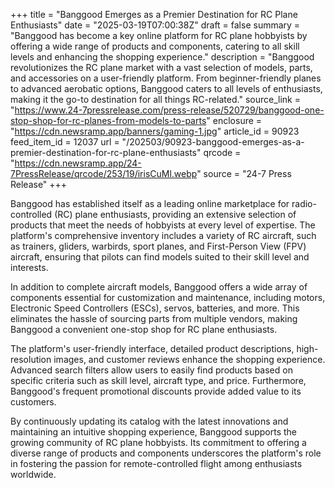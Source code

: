 +++
title = "Banggood Emerges as a Premier Destination for RC Plane Enthusiasts"
date = "2025-03-19T07:00:38Z"
draft = false
summary = "Banggood has become a key online platform for RC plane hobbyists by offering a wide range of products and components, catering to all skill levels and enhancing the shopping experience."
description = "Banggood revolutionizes the RC plane market with a vast selection of models, parts, and accessories on a user-friendly platform. From beginner-friendly planes to advanced aerobatic options, Banggood caters to all levels of enthusiasts, making it the go-to destination for all things RC-related."
source_link = "https://www.24-7pressrelease.com/press-release/520729/banggood-one-stop-shop-for-rc-planes-from-models-to-parts"
enclosure = "https://cdn.newsramp.app/banners/gaming-1.jpg"
article_id = 90923
feed_item_id = 12037
url = "/202503/90923-banggood-emerges-as-a-premier-destination-for-rc-plane-enthusiasts"
qrcode = "https://cdn.newsramp.app/24-7PressRelease/qrcode/253/19/irisCuMl.webp"
source = "24-7 Press Release"
+++

<p>Banggood has established itself as a leading online marketplace for radio-controlled (RC) plane enthusiasts, providing an extensive selection of products that meet the needs of hobbyists at every level of expertise. The platform's comprehensive inventory includes a variety of RC aircraft, such as trainers, gliders, warbirds, sport planes, and First-Person View (FPV) aircraft, ensuring that pilots can find models suited to their skill level and interests.</p><p>In addition to complete aircraft models, Banggood offers a wide array of components essential for customization and maintenance, including motors, Electronic Speed Controllers (ESCs), servos, batteries, and more. This eliminates the hassle of sourcing parts from multiple vendors, making Banggood a convenient one-stop shop for RC plane enthusiasts.</p><p>The platform's user-friendly interface, detailed product descriptions, high-resolution images, and customer reviews enhance the shopping experience. Advanced search filters allow users to easily find products based on specific criteria such as skill level, aircraft type, and price. Furthermore, Banggood's frequent promotional discounts provide added value to its customers.</p><p>By continuously updating its catalog with the latest innovations and maintaining an intuitive shopping experience, Banggood supports the growing community of RC plane hobbyists. Its commitment to offering a diverse range of products and components underscores the platform's role in fostering the passion for remote-controlled flight among enthusiasts worldwide.</p>